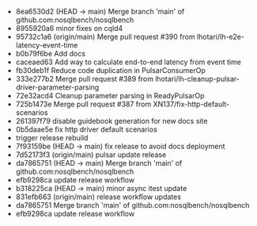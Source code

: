 - 8ea6530d2 (HEAD -> main) Merge branch 'main' of github.com:nosqlbench/nosqlbench
- 8955920a6 minor fixes on cqld4
- 95732c1a6 (origin/main) Merge pull request #390 from lhotari/lh-e2e-latency-event-time
- b0b79f6be Add docs
- caceaed63 Add way to calculate end-to-end latency from event time
- fb30deb1f Reduce code duplication in PulsarConsumerOp
- 333e277b2 Merge pull request #389 from lhotari/lh-cleanup-pulsar-driver-parameter-parsing
- 72e32acd4 Cleanup parameter parsing in ReadyPulsarOp
- 725b1473e Merge pull request #387 from XN137/fix-http-default-scenarios
- 261397f79 disable guidebook generation for new docs site
- 0b5daae5e fix http driver default scenarios
- trigger release rebuild
- 7f93159be (HEAD -> main) fix release to avoid docs deployment
- 7d52173f3 (origin/main) pulsar update release
- da7865751 (HEAD -> main) Merge branch 'main' of github.com:nosqlbench/nosqlbench
- efb9298ca update release workflow
- b318225ca (HEAD -> main) minor async itest update
- 831efb663 (origin/main) release workflow updates
- da7865751 Merge branch 'main' of github.com:nosqlbench/nosqlbench
- efb9298ca update release workflow
